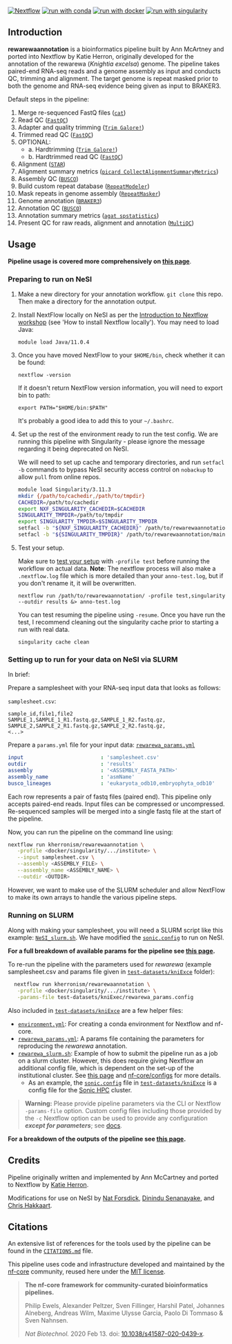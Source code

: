 [![Nextflow](https://img.shields.io/badge/nextflow%20DSL2-%E2%89%A522.10.1-23aa62.svg)](https://www.nextflow.io/)
[![run with conda](http://img.shields.io/badge/run%20with-conda-3EB049?labelColor=000000&logo=anaconda)](https://docs.conda.io/en/latest/)
[![run with docker](https://img.shields.io/badge/run%20with-docker-0db7ed?labelColor=000000&logo=docker)](https://www.docker.com/)
[![run with singularity](https://img.shields.io/badge/run%20with-singularity-1d355c.svg?labelColor=000000)](https://sylabs.io/docs/)

## Introduction

**rewarewaannotation** is a bioinformatics pipeline built by Ann McArtney and ported into Nextflow by Katie Herron, originally developed for the annotation of the rewarewa (*Knightia excelsa*) genome. The pipeline takes paired-end RNA-seq reads and a genome assembly as input and conducts QC, trimming and alignment. The target genome is repeat masked prior to both the genome and RNA-seq evidence being given as input to BRAKER3.

Default steps in the pipeline:
1. Merge re-sequenced FastQ files ([`cat`](http://www.linfo.org/cat.html))
1. Read QC ([`FastQC`](https://www.bioinformatics.babraham.ac.uk/projects/fastqc/))
2. Adapter and quality trimming ([`Trim Galore!`](https://www.bioinformatics.babraham.ac.uk/projects/trim_galore/))
3. Trimmed read QC ([`FastQC`](https://www.bioinformatics.babraham.ac.uk/projects/fastqc/))
4. OPTIONAL:
   - a. Hardtrimming ([`Trim Galore!`](http://multiqc.info/))
   - b. Hardtrimmed read QC ([`FastQC`](https://www.bioinformatics.babraham.ac.uk/projects/fastqc/))
4. Alignment ([`STAR`](https://github.com/alexdobin/STAR))
4. Alignment summary metrics ([`picard CollectAlignmentSummaryMetrics`](https://broadinstitute.github.io/picard/))
5. Assembly QC ([`BUSCO`](https://busco.ezlab.org/))
6. Build custom repeat database ([`RepeatModeler`](https://www.repeatmasker.org/RepeatModeler/))
7. Mask repeats in genome assembly ([`RepeatMasker`](https://www.repeatmasker.org/))
8. Genome annotation ([`BRAKER3`](https://github.com/Gaius-Augustus/BRAKER))
9. Annotation QC ([`BUSCO`](https://busco.ezlab.org/))
10. Annotation summary metrics ([`agat spstatistics`](https://agat.readthedocs.io/en/latest/tools/agat_sp_statistics.html))
11. Present QC for raw reads, alignment and annotation ([`MultiQC`](http://multiqc.info/))

## Usage

**Pipeline usage is covered more comprehensively on [this page](docs/usage.md)**.

### Preparing to run on NeSI

1. Make a new directory for your annotation workflow. `git clone` this repo. Then make a directory for the annotation output.
   
3. Install NextFlow locally on NeSI as per the [Introduction to Nextflow workshop](https://genomicsaotearoa.github.io/Nextflow_Workshop/session_1/1_introduction/#nextflow-cli) (see 'How to install Nextflow locally'). You may need to load Java:
   
   `module load Java/11.0.4`
   
4. Once you have moved NextFlow to your `$HOME/bin`, check whether it can be found:
   
   `nextflow -version`
   
   If it doesn't return NextFlow version information, you will need to export bin to path:
   
   `export PATH="$HOME/bin:$PATH"`

   It's probably a good idea to add this to your `~/.bashrc`.
   
6. Set up the rest of the environment ready to run the test config. We are running this pipeline with Singularity - please ignore the message regarding it being deprecated on NeSI.
   
   We will need to set up cache and temporary directories, and run `setfacl -b` commands to bypass NeSI security access control on `nobackup` to allow `pull` from online repos.
   
   ```bash
   module load Singularity/3.11.3
   mkdir {/path/to/cachedir,/path/to/tmpdir}
   CACHEDIR=/path/to/cachedir
   export NXF_SINGULARITY_CACHEDIR=$CACHEDIR
   SINGULARITY_TMPDIR=/path/to/tmpdir
   export SINGULARITY_TMPDIR=$SINGULARITY_TMPDIR
   setfacl -b "${NXF_SINGULARITY_CACHEDIR}" /path/to/rewarewaannotation/main.nf
   setfacl -b "${SINGULARITY_TMPDIR}" /path/to/rewarewaannotation/main.nf
   ```
   
8. Test your setup.
   
   Make sure to [test your setup](https://nf-co.re/docs/usage/introduction#how-to-run-a-pipeline) with `-profile test` before running the workflow on actual data. **Note**: The nextflow process will also make a `.nextflow.log` file which is more detailed than your `anno-test.log`, but if you don't rename it, it will be overwritten.
   
   `nextflow run /path/to/rewarewaannotation/ -profile test,singularity --outdir results &> anno-test.log`
   
   You can test resuming the pipeline using `-resume`. Once you have run the test, I recommend cleaning out the singularity cache prior to starting a run with real data.
   
   `singularity cache clean`

### Setting up to run for your data on NeSI via SLURM

In brief:

Prepare a samplesheet with your RNA-seq input data that looks as follows:

`samplesheet.csv`:

```csv
sample_id,file1,file2
SAMPLE_1,SAMPLE_1_R1.fastq.gz,SAMPLE_1_R2.fastq.gz,
SAMPLE_2,SAMPLE_2_R1.fastq.gz,SAMPLE_2_R2.fastq.gz,
<...>
```

Prepare a `params.yml` file for your input data: [`rewarewa_params.yml`](test-datasets/kniExce/rewarewa_params.yml)

```yml
input                         : 'samplesheet.csv'
outdir                        : 'results'
assembly                      : '<ASSEMBLY_FASTA_PATH>'
assembly_name                 : 'asmName'
busco_lineages                : 'eukaryota_odb10,embryophyta_odb10'
```

Each row represents a pair of fastq files (paired end). This pipeline only accepts paired-end reads. Input files can be compressed or uncompressed. Re-sequenced samples will be merged into a single fastq file at the start of the pipeline.

Now, you can run the pipeline on the command line using:
```bash
nextflow run kherronism/rewarewaannotation \
   -profile <docker/singularity/.../institute> \
   --input samplesheet.csv \
   --assembly <ASSEMBLY_FILE> \
   --assembly_name <ASSEMBLY_NAME> \
   --outdir <OUTDIR>
```

However, we want to make use of the SLURM scheduler and allow NextFlow to make its own arrays to handle the various pipeline steps. 

### Running on SLURM

Along with making your samplesheet, you will need a SLURM script like this example: [`NeSI_slurm.sh`](test-datasets/kniExce/NeSI_slurm.sh). We have modified the [`sonic.config`](test-datasets/kniExce/sonic.config) to run on NeSI. 

**For a full breakdown of available params for the pipeline see [this page](docs/parameters.md).**

To re-run the pipeline with the parameters used for _rewarewa_ (example samplesheet.csv and params file given in [`test-datasets/kniExce`](test-datasets/kniExce) folder):
```bash
  nextflow run kherronism/rewarewaannotation \
   -profile <docker/singularity/.../institute> \
   -params-file test-datasets/kniExec/rewarewa_params.config
```
Also included in [`test-datasets/kniExce`](test-datasets/kniExce) are a few helper files:
- [`environment.yml`](test-datasets/kniExce/environment.yml): For creating a conda environment for Nextflow and nf-core.
- [`rewarewa_params.yml`](test-datasets/kniExce/rewarewa_params.yml): A params file containing the parameters for reproducing the _rewarewa_ annotation.
- [`rewarewa_slurm.sh`](test-datasets/kniExce/rewarewa_slurm.sh): Example of how to submit the pipeline run as a job on a slurm cluster. However, this does require giving Nextflow an additional config file, which is dependent on the set-up of the institutional cluster. See [this page](https://nf-co.re/docs/usage/tutorials/step_by_step_institutional_profile) and [nf-core/configs](https://github.com/nf-core/configs) for more details.
  - As an example, the [`sonic.config`](test-datasets/kniExce/sonic.config) file in [`test-datasets/kniExce`](test-datasets/kniExce) is a config file for the [Sonic HPC](https://www.ucd.ie/itservices/ourservices/researchit/researchcomputing/sonichpc/) cluster.

> **Warning:**
> Please provide pipeline parameters via the CLI or Nextflow `-params-file` option. Custom config files including those
> provided by the `-c` Nextflow option can be used to provide any configuration _**except for parameters**_;
> see [docs](https://nf-co.re/usage/configuration#custom-configuration-files).

**For a breakdown of the outputs of the pipeline see [this page](docs/outputs.md).**

## Credits

Pipeline originally written and implemented by Ann McCartney and ported to Nextflow by [Katie Herron](https://github.com/kherronism).

Modifications for use on NeSI by [Nat Forsdick](https://github.com/natforsdick), [Dinindu Senanayake](https://github.com/DininduSenanayake), and [Chris Hakkaart](https://github.com/christopher-hakkaart).

## Citations

An extensive list of references for the tools used by the pipeline can be found in the [`CITATIONS.md`](CITATIONS.md) file.

This pipeline uses code and infrastructure developed and maintained by the [nf-core](https://nf-co.re) community, reused here under the [MIT license](https://github.com/nf-core/tools/blob/master/LICENSE).

> **The nf-core framework for community-curated bioinformatics pipelines.**
>
> Philip Ewels, Alexander Peltzer, Sven Fillinger, Harshil Patel, Johannes Alneberg, Andreas Wilm, Maxime Ulysse Garcia, Paolo Di Tommaso & Sven Nahnsen.
>
> _Nat Biotechnol._ 2020 Feb 13. doi: [10.1038/s41587-020-0439-x](https://dx.doi.org/10.1038/s41587-020-0439-x).
